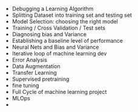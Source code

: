 - Debugging a Learning Algorithm
- Splitting Dataset into training set and testing set
- Model Selection: choosing the right model
- Training / Cross Validation / Test sets
- Diagnosing bias and Variance
- Establishing a baseline level of performance
- Neural Nets and Bias and Variance
- Iterative loop of machine learning dev
- Error Analysis
- Data Augmentation
- Transfer Learning
- Supervised pretraining
- fine tuning
- Full Cycle of machine learning project
- MLOps
- 